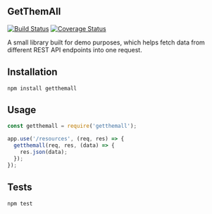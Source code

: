 GetThemAll
-

[![Build Status](https://travis-ci.org/cn007b/getthemall.svg?branch=master)](https://travis-ci.org/cn007b/getthemall)
[![Coverage Status](https://coveralls.io/repos/github/cn007b/getthemall/badge.svg?branch=master)](https://coveralls.io/github/cn007b/getthemall?branch=master)

A small library built for demo purposes,
which helps fetch data from different REST API endpoints into one request.

## Installation

`npm install getthemall`

## Usage

````js
const getthemall = require('getthemall');

app.use('/resources', (req, res) => {
  getthemall(req, res, (data) => {
    res.json(data);
  });
});
````

## Tests

`npm test`

